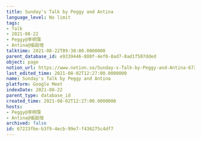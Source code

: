 ```yaml
---
title: Sunday's Talk by Peggy and Antina
language_level: No limit
tags:
- Talk
- 2021-08-22
- Peggy@李明霈
- Antina@張庭瑄
talktime: 2021-08-22T09:30:00.0000000
parent_database_id: e9339446-880f-4ef0-8ad7-8ad1f507dded
object: page
notion_url: https://www.notion.so/Sunday-s-Talk-by-Peggy-and-Antina-67223fbeb3f94ecb99e7f436275c4df7
last_edited_time: 2021-08-02T12:27:00.0000000
name: Sunday's Talk by Peggy and Antina
platform: Google Meet
indexDate: 2021-08-22
parent_type: database_id
created_time: 2021-08-02T12:27:00.0000000
hosts:
- Peggy@李明霈
- Antina@張庭瑄
archived: false
id: 67223fbe-b3f9-4ecb-99e7-f436275c4df7
---
```







